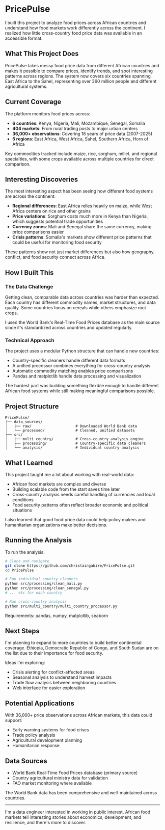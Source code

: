 # PricePulse

I built this project to analyze food prices across African countries and understand how food markets work differently across the continent. I realized how little cross-country food price data was available in an accessible format.

## What This Project Does

PricePulse takes messy food price data from different African countries and makes it possible to compare prices, identify trends, and spot interesting patterns across regions. The system now covers six countries spanning East Africa to the Sahel, representing over 360 million people and different agricultural systems.

## Current Coverage

The platform monitors food prices across:
- **6 countries**: Kenya, Nigeria, Mali, Mozambique, Senegal, Somalia
- **404 markets**: From rural trading posts to major urban centers
- **36,000+ observations**: Covering 18 years of price data (2007-2025)
- **5 regions**: East Africa, West Africa, Sahel, Southern Africa, Horn of Africa

Key commodities tracked include maize, rice, sorghum, millet, and regional specialties, with some crops available across multiple countries for direct comparison.

## Interesting Discoveries

The most interesting aspect has been seeing how different food systems are across the continent:

- **Regional differences**: East Africa relies heavily on maize, while West Africa centers on rice and other grains
- **Price variations**: Sorghum costs much more in Kenya than Nigeria, which suggests potential trade opportunities
- **Currency zones**: Mali and Senegal share the same currency, making price comparisons easier
- **Crisis patterns**: Somalia's markets show different price patterns that could be useful for monitoring food security

These patterns show not just market differences but also how geography, conflict, and food security connect across Africa.

## How I Built This

### The Data Challenge
Getting clean, comparable data across countries was harder than expected. Each country has different commodity names, market structures, and data quality. Some countries focus on cereals while others emphasize root crops.

I used the World Bank's Real-Time Food Prices database as the main source since it's standardized across countries and updated regularly.

### Technical Approach
The project uses a modular Python structure that can handle new countries:
- Country-specific cleaners handle different data formats
- A unified processor combines everything for cross-country analysis  
- Automatic commodity matching enables price comparisons
- Pandas and matplotlib handle data processing and visualization

The hardest part was building something flexible enough to handle different African food systems while still making meaningful comparisons possible.

## Project Structure

```
PricePulse/
├── data_sources/
│   ├── raw/                    # Downloaded World Bank data
│   └── processed/              # Cleaned, unified datasets
├── src/
│   ├── multi_country/          # Cross-country analysis engine
│   ├── processing/             # Country-specific data cleaners
│   └── analysis/               # Individual country analysis
```

## What I Learned

This project taught me a lot about working with real-world data:
- African food markets are complex and diverse
- Building scalable code from the start saves time later
- Cross-country analysis needs careful handling of currencies and local conditions
- Food security patterns often reflect broader economic and political situations

I also learned that good food price data could help policy makers and humanitarian organizations make better decisions.

## Running the Analysis

To run the analysis:

```bash
# Clone and navigate
git clone https://github.com/christaingabire/PricePulse.git
cd PricePulse

# Run individual country cleaners
python src/processing/clean_mali.py
python src/processing/clean_senegal.py
# ... etc for each country

# Run cross-country analysis
python src/multi_country/multi_country_processor.py
```

Requirements: pandas, numpy, matplotlib, seaborn

## Next Steps

I'm planning to expand to more countries to build better continental coverage. Ethiopia, Democratic Republic of Congo, and South Sudan are on the list due to their importance for food security.

Ideas I'm exploring:
- Crisis alerting for conflict-affected areas
- Seasonal analysis to understand harvest impacts
- Trade flow analysis between neighboring countries
- Web interface for easier exploration

## Potential Applications

With 36,000+ price observations across African markets, this data could support:
- Early warning systems for food crises
- Trade policy analysis
- Agricultural development planning
- Humanitarian response

## Data Sources

- World Bank Real-Time Food Prices database (primary source)
- Country agricultural ministry data for validation
- FAO market monitoring where available

The World Bank data has been comprehensive and well-maintained across countries.

---

I'm a data engineer interested in working in public interest. African food markets tell interesting stories about economics, development, and resilience, and there's more to discover.
